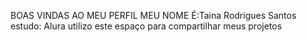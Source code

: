 BOAS VINDAS AO MEU PERFIL 
MEU NOME É:Taina Rodrigues Santos
estudo: Alura
utilizo este espaço para compartilhar meus projetos
